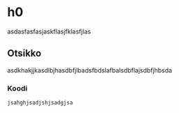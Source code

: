 # h0
asdasfasfasjaskflasjfklasfjlas
## Otsikko
asdkhakjjkasdlbjhasdbfjlbadsfbdslafbalsdbflajsdbfjhbsda
### Koodi
    jsahghjsadjshjsadgjsa


